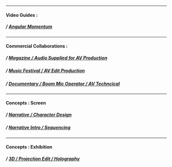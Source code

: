 
---
#### Video Guides :
##### / [Angular Momentum](https://www.youtube.com/channel/UCHGtmfjIICpuETvXsRd2eww/about)

---
#### Commercial Collaborations :
##### / [Magazine / Audio Supplied for AV Production](https://vimeo.com/36027874)
##### / [Music Festival / AV Edit Production](https://vimeo.com/30483283)
##### / [Documentary / Boom Mic Operator / AV Techncical ](https://vimeo.com/30927526)

---
#### Concepts : Screen

##### / [Narrative / Character Design](https://www.youtube.com/watch?v=u2Y8XNKbkKM)
##### / [Narrative Intro / Sequencing](https://www.youtube.com/watch?v=0dStoOUas80)

---
#### Concepts : Exhibition

##### / [3D / Projection Edit / Holography](https://www.youtube.com/watch?v=lISS810blkU)




